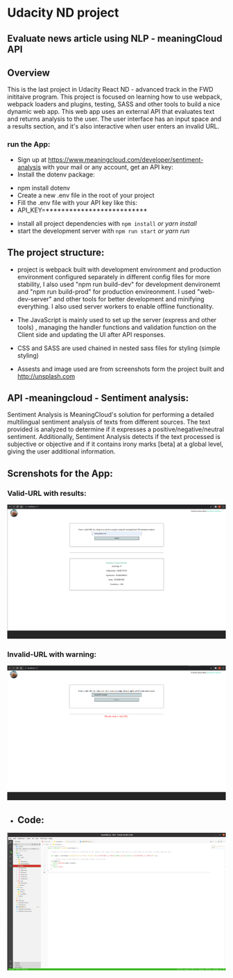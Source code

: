 # Udacity ND project
## Evaluate news article using NLP - meaningCloud API

## Overview
This is the last project in Udacity React ND - advanced track in the FWD inititaive program. This project is focused on learning how to use webpack, webpack loaders and plugins, testing, SASS and other tools to build a nice dynamic web app. This web app uses an external API that evaluates text and returns analysis to the user. The user interface has an input space and a results section, and it's also interactive when user enters an invalid URL.

### run the App:
* Sign up at https://www.meaningcloud.com/developer/sentiment-analysis with your mail or any account, get an API key:
* Install the dotenv package:
- npm install dotenv
- Create a new .env file in the root of your project
- Fill the .env file with your API key like this:
- API_KEY=**************************

* install all project dependencies with `npm install` *or yarn install*
* start the development server with `npm run start` *or yarn run*
## The project structure:
- project is webpack built with development environment and production environment configured separately in different config files for more stability, I also used "npm run build-dev" for development denvironemt and "npm run build-prod" for production envireonment. I used "web-dev-server" and other tools for better development and minifying everything. I also used server workers to enable offline functionality.

- The JavaScript is mainly used to set up the server (express and other tools) , managing the handler functions and validation function on the Client side and updating the UI after API responses.

- CSS and SASS are used chained in nested sass files for styling (simple styling)

- Assests and image used are from screenshots form the project built and http://unsplash.com 



## API -meaningcloud - Sentiment analysis:
Sentiment Analysis is MeaningCloud's solution for performing a detailed multilingual sentiment analysis of texts from different sources. The text provided is analyzed to determine if it expresses a positive/negative/neutral sentiment. Additionally, Sentiment Analysis detects if the text processed is subjective or objective and if it contains irony marks [beta] at a global level, giving the user additional information.

## Screnshots for the App:
### Valid-URL with results:
<img src="src/client/assets/validURL.png" alt="validURL page"/>

### Invalid-URL with warning:
<img src="src/client/assets/invalidURL.png" alt="invalidURL page"/>

- ## Code:
<img src="src/client/assets/checkurl-1.png"/>